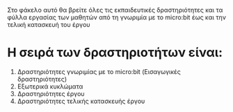 Στο φάκελο αυτό θα βρείτε όλες τις εκπαιδευτικές δραστηριότητες και τα φύλλα εργασίας των μαθητών από τη γνωριμία με το micro:bit έως και την τελική κατασκευή του έργου

# Η σειρά των δραστηριοτήτων είναι:
  1)  Δραστηριότητες γνωριμίας με το micro:bit (Εισαγωγικές δραστηριότητες)
  2)  Εξωτερικά κυκλώματα
  3)  Δραστηριότητες έργου
  4)  Δραστηριότητες τελικής κατασκευής έργου
